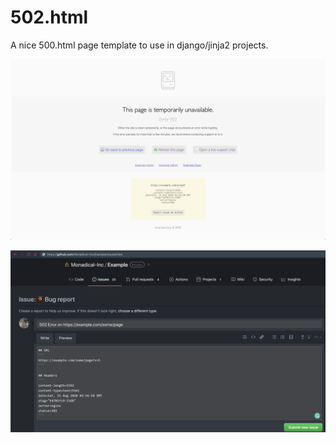 # 502.html
A nice 500.html page template to use in django/jinja2 projects.

![](https://raw.githubusercontent.com/pirate/500.html/master/screenshot.png)

![](https://raw.githubusercontent.com/pirate/500.html/master/new_issue_screenshot.png)
